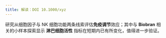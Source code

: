 ```yaml
---
title: 解读：DOI 10.1000/xyz
---
```


研究从细胞因子与 NK 细胞功能两条线索评估**免疫调节**效应；其中与 **Biobran** 相关的小样本探索显示 **淋巴细胞活性** 指标在短期内已有所变化，值得进一步验证。
